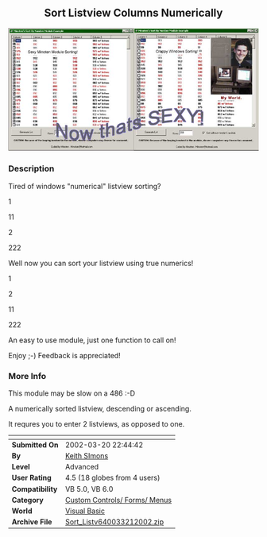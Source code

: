 ﻿<div align="center">

## Sort Listview Columns Numerically

<img src="PIC2002321118243637.jpg">
</div>

### Description

Tired of windows "numerical" listview sorting?

1

11

2

222

Well now you can sort your listview using true numerics!

1

2

11

222

An easy to use module, just one function to call on!

Enjoy ;-) Feedback is appreciated!
 
### More Info
 
This module may be slow on a 486 :-D

A numerically sorted listview, descending or ascending.

It requres you to enter 2 listviews, as opposed to one.


<span>             |<span>
---                |---
**Submitted On**   |2002-03-20 22:44:42
**By**             |[Keith SImons](https://github.com/Planet-Source-Code/PSCIndex/blob/master/ByAuthor/keith-simons.md)
**Level**          |Advanced
**User Rating**    |4.5 (18 globes from 4 users)
**Compatibility**  |VB 5\.0, VB 6\.0
**Category**       |[Custom Controls/ Forms/  Menus](https://github.com/Planet-Source-Code/PSCIndex/blob/master/ByCategory/custom-controls-forms-menus__1-4.md)
**World**          |[Visual Basic](https://github.com/Planet-Source-Code/PSCIndex/blob/master/ByWorld/visual-basic.md)
**Archive File**   |[Sort\_Listv640033212002\.zip](https://github.com/Planet-Source-Code/keith-simons-sort-listview-columns-numerically__1-32913/archive/master.zip)








